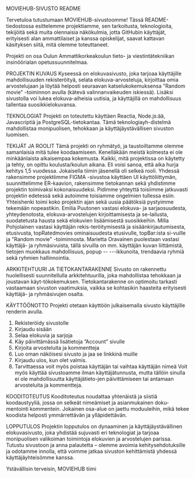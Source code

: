 MOVIEHUB-SIVUSTO README

Tervetuloa tutustumaan MOVIEHUB-sivustoomme! Tässä README-tiedostossa esittelemme projektiamme, sen tarkoitusta, teknologioita, tekijöitä sekä muita olennaisia näkökulmia, jotta GitHubin käyttäjät, erityisesti alan ammattilaiset ja kanssa opiskelijat, saavat kattavan käsityksen siitä, mitä olemme toteuttaneet. 

Projekti on osa Oulun Ammattikorkeakoulun tieto- ja viestintätekniikan insinöörialan opetussuunnitelmaa.  

PROJEKTIN KUVAUS
Kyseessä on elokuvasivusto, joka tarjoaa käyttäjille mahdollisuuden rekisteröityä, selata elokuva-arvosteluja, kirjoittaa omia arvostelujaan ja löytää helposti seuraavan katselukokemuksensa "Random movie" -toiminnon avulla (kätevä valinnanvaikeuden iskiessä). Lisäksi sivustolla voi lukea elokuva-aiheisia uutisia, ja käyttäjillä on mahdollisuus tallentaa suosikkielokuvansa.

TEKNOLOGIAT
Projekti on toteutettu käyttäen Reactia, Node.js:ää, Javascriptiä ja PostgreSQL-tietokantaa. Tämä teknologiayh-distelmä mahdollistaa monipuolisen, tehokkaan ja käyttäjäystävällisen sivuston luomisen.

TEKIJÄT JA ROOLIT
Tämä projekti on ryhmätyö, ja taustoiltamme olemme samanlaisia mitä tulee koodaamiseen. Kenelläkään meistä kolmesta ei ole minkäänlaista aikaisempaa kokemusta. Kaikki, mitä projektissa on käytetty ja tehty, on opittu koulusta/koulun aikana. Eli voisi sanoa, että aika hurja kehitys 1,5 vuodessa. Jokaisella tiimin jäsenellä oli selkeä rooli.
Yhdessä rakensimme projektiimme FIGMA -sivustoa käyttäen UI käyttöliittymän, suunnittelimme ER-kaavion, rakensimme tietokannan sekä yhdistimme projektin toimivaksi kokonaisuudeksi. Pidimme yhteyttä toisiimme jatkuvasti projektin edetessä sekä autoimme toisiamme ongelmien tullessa esiin. Yhteishenki toimi koko projektin ajan sekä uusia päätöksiä pystyimme tekemään nopeastikin. 
Emilia Puutonen vastasi elokuva- ja sarjaosuudesta, yhteydenotosta, elokuva-arvostelujen kirjoittamisesta ja se-lailusta, suodatetusta hausta sekä elokuvien lisäämisestä suosikkeihin. Milla Pohjolainen vastasi käyttäjän rekis-teröitymisestä ja sisäänkirjautumisesta, etusivusta, topRatedmovies ominaisuudesta etusivulle, topBar:ista si-vuille ja "Random movie" -toiminnosta. Marietta Oravainen puolestaan vastasi käyttäjä- ja ryhmäsivuista, tällä sivuilla on mm. käyttäjän kuvan liittämistä, tietojen muokkaus mahdollisuus, popup --  ---ikkunoita, trendaavia ryhmiä sekä ryhmien hallinnointia. 

ARKKITEHTUURI JA TIETOKANTARAKENNE
Sivusto on rakennettu huolellisesti suunnitellulla arkkitehtuurilla, joka mahdollistaa tehokkaan ja joustavan käyt-tökokemuksen. Tietokantarakenne on optimoitu tarkasti vastaamaan sivuston vaatimuksia, vaikka se kohtasikin haasteita erityisesti käyttäjä- ja ryhmäsivujen osalta.


KÄYTTÖÖNOTTO
Projekti otetaan käyttöön julkaisemalla sivusto käyttäjille renderin avulla. 
1.	Rekisteröidy sivustolle
2.	Kirjaudu sisään
3.	Selaa elokuvia ja sarjoja
4.	Käy päivittämässä lisätietoja ”Account” sivulle
5.	Kirjoita arvosteluita ja kommentteja
6.	Luo oman näköisesi sivusto ja jaa se linkkinä muille
7.	Kirjaudu ulos, kun olet valmis. 
8.	Tarvittaessa voit myös poistaa käyttäjän tai vaihtaa käyttäjän nimeä
Voit myös käyttää sivustoamme ilman käyttäjätunnusta, mutta tällöin sinulla ei ole mahdollisuutta käyttäjätieto-jen päivittämiseen tai antamaan arvosteluita ja kommentteja. 

KOODITOTEUTUS
Kooditoteutus noudattaa yhtenäistä ja siistiä koodaustyyliä, jossa on selkeät nimeämiset ja asianmukainen doku-mentointi kommentein. Jokainen osa-alue on jaettu moduuleihin, mikä tekee koodista helposti ymmärrettävän ja ylläpidettävän.

LOPPUTULOS
Projektin lopputulos on dynaaminen ja käyttäjäystävällinen elokuvasivusto, joka yhdistää sujuvasti eri teknologiat ja tarjoaa monipuolisen valikoiman toimintoja elokuvien ja arvostelujen parissa.
Tutustu sivustoon ja anna palautetta – olemme avoimia kehitysehdotuksille ja odotamme innolla, että voimme jatkaa sivuston kehittämistä yhdessä käyttäjäyhteisömme kanssa.

Ystävällisin terveisin, MOVIEHUB tiimi
